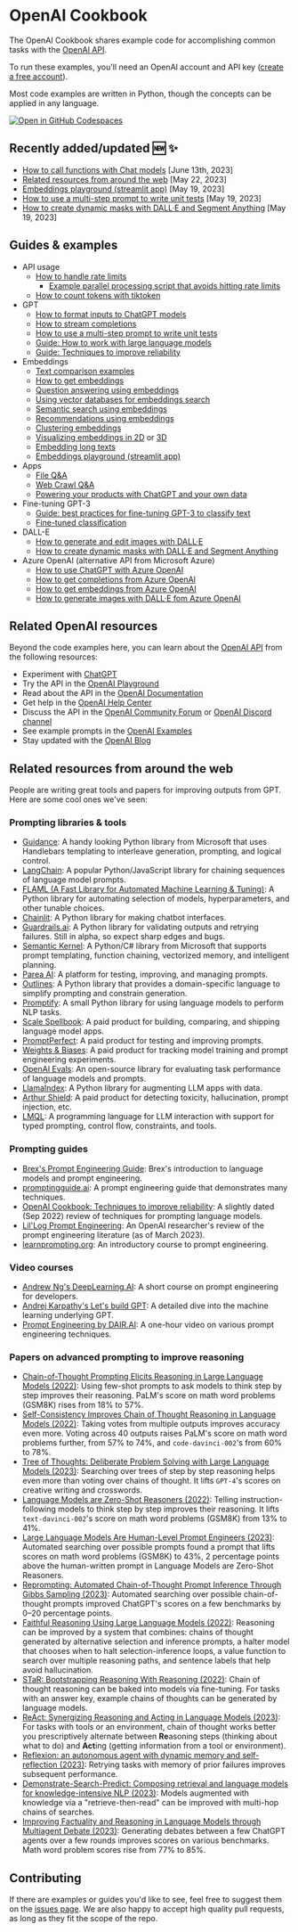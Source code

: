 # OpenAI Cookbook

The OpenAI Cookbook shares example code for accomplishing common tasks with the [OpenAI API].

To run these examples, you'll need an OpenAI account and API key ([create a free account][api signup]).

Most code examples are written in Python, though the concepts can be applied in any language.

[![Open in GitHub Codespaces](https://github.com/codespaces/badge.svg)](https://github.com/codespaces/new?hide_repo_select=true&ref=main&repo=468576060&machine=basicLinux32gb&location=EastUs)

## Recently added/updated 🆕 ✨

- [How to call functions with Chat models](https://github.com/openai/openai-cookbook/blob/main/examples/How_to_call_functions_with_chat_models.ipynb) [June 13th, 2023]
- [Related resources from around the web](https://github.com/openai/openai-cookbook#related-resources-from-around-the-web) [May 22, 2023]
- [Embeddings playground (streamlit app)](apps/embeddings-playground/README.md) [May 19, 2023]
- [How to use a multi-step prompt to write unit tests](examples/Unit_test_writing_using_a_multi-step_prompt.ipynb) [May 19, 2023]
- [How to create dynamic masks with DALL·E and Segment Anything](examples/dalle/How_to_create_dynamic_masks_with_DALL-E_and_Segment_Anything.ipynb) [May 19, 2023]

## Guides & examples

- API usage
  - [How to handle rate limits](examples/How_to_handle_rate_limits.ipynb)
    - [Example parallel processing script that avoids hitting rate limits](examples/api_request_parallel_processor.py)
  - [How to count tokens with tiktoken](examples/How_to_count_tokens_with_tiktoken.ipynb)
- GPT
  - [How to format inputs to ChatGPT models](examples/How_to_format_inputs_to_ChatGPT_models.ipynb)
  - [How to stream completions](examples/How_to_stream_completions.ipynb)
  - [How to use a multi-step prompt to write unit tests](examples/Unit_test_writing_using_a_multi-step_prompt.ipynb)
  - [Guide: How to work with large language models](how_to_work_with_large_language_models.md)
  - [Guide: Techniques to improve reliability](techniques_to_improve_reliability.md)
- Embeddings
  - [Text comparison examples](text_comparison_examples.md)
  - [How to get embeddings](examples/Get_embeddings.ipynb)
  - [Question answering using embeddings](examples/Question_answering_using_embeddings.ipynb)
  - [Using vector databases for embeddings search](examples/vector_databases/Using_vector_databases_for_embeddings_search.ipynb)
  - [Semantic search using embeddings](examples/Semantic_text_search_using_embeddings.ipynb)
  - [Recommendations using embeddings](examples/Recommendation_using_embeddings.ipynb)
  - [Clustering embeddings](examples/Clustering.ipynb)
  - [Visualizing embeddings in 2D](examples/Visualizing_embeddings_in_2D.ipynb) or [3D](examples/Visualizing_embeddings_in_3D.ipynb)
  - [Embedding long texts](examples/Embedding_long_inputs.ipynb)
  - [Embeddings playground (streamlit app)](apps/embeddings-playground/README.md)
- Apps
  - [File Q&A](apps/file-q-and-a/)
  - [Web Crawl Q&A](apps/web-crawl-q-and-a)
  - [Powering your products with ChatGPT and your own data](apps/chatbot-kickstarter/powering_your_products_with_chatgpt_and_your_data.ipynb)
- Fine-tuning GPT-3
  - [Guide: best practices for fine-tuning GPT-3 to classify text](https://docs.google.com/document/d/1rqj7dkuvl7Byd5KQPUJRxc19BJt8wo0yHNwK84KfU3Q/edit)
  - [Fine-tuned classification](examples/Fine-tuned_classification.ipynb)
- DALL-E
  - [How to generate and edit images with DALL·E](examples/dalle/Image_generations_edits_and_variations_with_DALL-E.ipynb)
  - [How to create dynamic masks with DALL·E and Segment Anything](examples/dalle/How_to_create_dynamic_masks_with_DALL-E_and_Segment_Anything.ipynb)
- Azure OpenAI (alternative API from Microsoft Azure)
  - [How to use ChatGPT with Azure OpenAI](examples/azure/chat.ipynb)
  - [How to get completions from Azure OpenAI](examples/azure/completions.ipynb)
  - [How to get embeddings from Azure OpenAI](examples/azure/embeddings.ipynb)
  - [How to generate images with DALL·E fom Azure OpenAI](examples/azure/DALL-E.ipynb)

## Related OpenAI resources

Beyond the code examples here, you can learn about the [OpenAI API] from the following resources:

- Experiment with [ChatGPT]
- Try the API in the [OpenAI Playground]
- Read about the API in the [OpenAI Documentation]
- Get help in the [OpenAI Help Center]
- Discuss the API in the [OpenAI Community Forum] or [OpenAI Discord channel]
- See example prompts in the [OpenAI Examples]
- Stay updated with the [OpenAI Blog]

## Related resources from around the web

People are writing great tools and papers for improving outputs from GPT. Here are some cool ones we've seen:

### Prompting libraries & tools

- [Guidance](https://github.com/microsoft/guidance): A handy looking Python library from Microsoft that uses Handlebars templating to interleave generation, prompting, and logical control.
- [LangChain](https://github.com/hwchase17/langchain): A popular Python/JavaScript library for chaining sequences of language model prompts.
- [FLAML (A Fast Library for Automated Machine Learning & Tuning)](https://microsoft.github.io/FLAML/docs/Getting-Started/): A Python library for automating selection of models, hyperparameters, and other tunable choices.
- [Chainlit](https://docs.chainlit.io/overview): A Python library for making chatbot interfaces.
- [Guardrails.ai](https://shreyar.github.io/guardrails/): A Python library for validating outputs and retrying failures. Still in alpha, so expect sharp edges and bugs.
- [Semantic Kernel](https://devblogs.microsoft.com/semantic-kernel/): A Python/C# library from Microsoft that supports prompt templating, function chaining, vectorized memory, and intelligent planning.
- [Parea AI](https://www.parea.ai): A platform for testing, improving, and managing prompts.
- [Outlines](https://github.com/normal-computing/outlines): A Python library that provides a domain-specific language to simplify prompting and constrain generation.
- [Promptify](https://github.com/promptslab/Promptify): A small Python library for using language models to perform NLP tasks.
- [Scale Spellbook](https://scale.com/spellbook): A paid product for building, comparing, and shipping language model apps.
- [PromptPerfect](https://promptperfect.jina.ai/prompts): A paid product for testing and improving prompts.
- [Weights & Biases](https://wandb.ai/site/solutions/llmops): A paid product for tracking model training and prompt engineering experiments.
- [OpenAI Evals](https://github.com/openai/evals): An open-source library for evaluating task performance of language models and prompts.
- [LlamaIndex](https://github.com/jerryjliu/llama_index): A Python library for augmenting LLM apps with data.
- [Arthur Shield](https://www.arthur.ai/get-started): A paid product for detecting toxicity, hallucination, prompt injection, etc.
- [LMQL](https://lmql.ai): A programming language for LLM interaction with support for typed prompting, control flow, constraints, and tools.

### Prompting guides

- [Brex's Prompt Engineering Guide](https://github.com/brexhq/prompt-engineering): Brex's introduction to language models and prompt engineering.
- [promptingguide.ai](https://www.promptingguide.ai/): A prompt engineering guide that demonstrates many techniques.
- [OpenAI Cookbook: Techniques to improve reliability](https://github.com/openai/openai-cookbook/blob/main/techniques_to_improve_reliability.md): A slightly dated (Sep 2022) review of techniques for prompting language models.
- [Lil'Log Prompt Engineering](https://lilianweng.github.io/posts/2023-03-15-prompt-engineering/): An OpenAI researcher's review of the prompt engineering literature (as of March 2023).
- [learnprompting.org](https://learnprompting.org/): An introductory course to prompt engineering.

### Video courses

- [Andrew Ng's DeepLearning.AI](https://www.deeplearning.ai/short-courses/chatgpt-prompt-engineering-for-developers/): A short course on prompt engineering for developers.
- [Andrej Karpathy's Let's build GPT](https://www.youtube.com/watch?v=kCc8FmEb1nY): A detailed dive into the machine learning underlying GPT.
- [Prompt Engineering by DAIR.AI](https://www.youtube.com/watch?v=dOxUroR57xs): A one-hour video on various prompt engineering techniques.

### Papers on advanced prompting to improve reasoning

- [Chain-of-Thought Prompting Elicits Reasoning in Large Language Models (2022)](https://arxiv.org/abs/2201.11903): Using few-shot prompts to ask models to think step by step improves their reasoning. PaLM's score on math word problems (GSM8K) rises from 18% to 57%.
- [Self-Consistency Improves Chain of Thought Reasoning in Language Models (2022)](https://arxiv.org/abs/2203.11171): Taking votes from multiple outputs improves accuracy even more. Voting across 40 outputs raises PaLM's score on math word problems further, from 57% to 74%, and `code-davinci-002`'s from 60% to 78%.
- [Tree of Thoughts: Deliberate Problem Solving with Large Language Models (2023)](https://arxiv.org/abs/2305.10601): Searching over trees of step by step reasoning helps even more than voting over chains of thought. It lifts `GPT-4`'s scores on creative writing and crosswords.
- [Language Models are Zero-Shot Reasoners (2022)](https://arxiv.org/abs/2205.11916): Telling instruction-following models to think step by step improves their reasoning. It lifts `text-davinci-002`'s score on math word problems (GSM8K) from 13% to 41%.
- [Large Language Models Are Human-Level Prompt Engineers (2023)](https://arxiv.org/abs/2211.01910): Automated searching over possible prompts found a prompt that lifts scores on math word problems (GSM8K) to 43%, 2 percentage points above the human-written prompt in Language Models are Zero-Shot Reasoners.
- [Reprompting: Automated Chain-of-Thought Prompt Inference Through Gibbs Sampling (2023)](https://arxiv.org/abs/2305.09993): Automated searching over possible chain-of-thought prompts improved ChatGPT's scores on a few benchmarks by 0–20 percentage points.
- [Faithful Reasoning Using Large Language Models (2022)](https://arxiv.org/abs/2208.14271): Reasoning can be improved by a system that combines: chains of thought generated by alternative selection and inference prompts, a halter model that chooses when to halt selection-inference loops, a value function to search over multiple reasoning paths, and sentence labels that help avoid hallucination.
- [STaR: Bootstrapping Reasoning With Reasoning (2022)](https://arxiv.org/abs/2203.14465): Chain of thought reasoning can be baked into models via fine-tuning. For tasks with an answer key, example chains of thoughts can be generated by language models.
- [ReAct: Synergizing Reasoning and Acting in Language Models (2023)](https://arxiv.org/abs/2210.03629): For tasks with tools or an environment, chain of thought works better you prescriptively alternate between **Re**asoning steps (thinking about what to do) and **Act**ing (getting information from a tool or environment).
- [Reflexion: an autonomous agent with dynamic memory and self-reflection (2023)](https://arxiv.org/abs/2303.11366): Retrying tasks with memory of prior failures improves subsequent performance.
- [Demonstrate-Search-Predict: Composing retrieval and language models for knowledge-intensive NLP (2023)](https://arxiv.org/abs/2212.14024): Models augmented with knowledge via a "retrieve-then-read" can be improved with multi-hop chains of searches.
- [Improving Factuality and Reasoning in Language Models through Multiagent Debate (2023)](https://arxiv.org/abs/2305.14325): Generating debates between a few ChatGPT agents over a few rounds improves scores on various benchmarks. Math word problem scores rise from 77% to 85%.

## Contributing

If there are examples or guides you'd like to see, feel free to suggest them on the [issues page]. We are also happy to accept high quality pull requests, as long as they fit the scope of the repo.

[chatgpt]: https://chat.openai.com/
[openai api]: https://openai.com/api/
[api signup]: https://beta.openai.com/signup
[openai playground]: https://beta.openai.com/playground
[openai documentation]: https://beta.openai.com/docs/introduction
[openai community forum]: https://community.openai.com/top?period=monthly
[openai discord channel]: https://discord.com/invite/openai
[openai help center]: https://help.openai.com/en/
[openai examples]: https://beta.openai.com/examples
[openai blog]: https://openai.com/blog/
[issues page]: https://github.com/openai/openai-cookbook/issues
